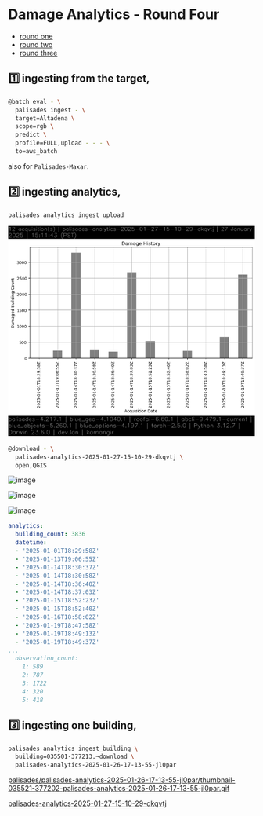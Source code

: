 # Damage Analytics - Round Four

- [round one](./damage-analytics-round-one.md)
- [round two](./damage-analytics-round-two.md)
- [round three](./damage-analytics-round-three.md)

## 1️⃣ ingesting from the target,

```bash
@batch eval - \
  palisades ingest - \
  target=Altadena \
  scope=rgb \
  predict \
  profile=FULL,upload - - - \
  to=aws_batch
```

also for `Palisades-Maxar`.

## 2️⃣  ingesting analytics,

```bash
palisades analytics ingest upload
```

![image](https://github.com/kamangir/assets/blob/main/palisades/palisades-analytics-2025-01-27-15-10-29-dkqvtj/damage-history.png?raw=true)


```bash
@download - \
  palisades-analytics-2025-01-27-15-10-29-dkqvtj \
  open,QGIS
```

![image](https://github.com/kamangir/assets/blob/main/palisades/palisades-analytics-2025-01-27-15-10-29-dkqvtj/QGIS-3.png?raw=true)

![image](https://github.com/kamangir/assets/blob/main/palisades/palisades-analytics-2025-01-27-15-10-29-dkqvtj/QGIS-2.png?raw=true)


![image](https://github.com/kamangir/assets/blob/main/palisades/palisades-analytics-2025-01-27-15-10-29-dkqvtj/QGIS.png?raw=true)

```yaml
analytics:
  building_count: 3836
  datetime:
  - '2025-01-01T18:29:58Z'
  - '2025-01-13T19:06:55Z'
  - '2025-01-14T18:30:37Z'
  - '2025-01-14T18:30:58Z'
  - '2025-01-14T18:36:40Z'
  - '2025-01-14T18:37:03Z'
  - '2025-01-15T18:52:23Z'
  - '2025-01-15T18:52:40Z'
  - '2025-01-16T18:58:02Z'
  - '2025-01-19T18:47:58Z'
  - '2025-01-19T18:49:13Z'
  - '2025-01-19T18:49:37Z'
...
  observation_count:
    1: 589
    2: 787
    3: 1722
    4: 320
    5: 418

```

## 3️⃣ ingesting one building,

```bash
palisades analytics ingest_building \
  building=035501-377213,~download \
  palisades-analytics-2025-01-26-17-13-55-jl0par
```

[palisades/palisades-analytics-2025-01-26-17-13-55-jl0par/thumbnail-035521-377202-palisades-analytics-2025-01-26-17-13-55-jl0par.gif](https://github.com/kamangir/assets/blob/main/palisades/palisades-analytics-2025-01-26-17-13-55-jl0par/thumbnail-035521-377202-palisades-analytics-2025-01-26-17-13-55-jl0par.gif)


[palisades-analytics-2025-01-27-15-10-29-dkqvtj](https://kamangir-public.s3.ca-central-1.amazonaws.com/palisades-analytics-2025-01-27-15-10-29-dkqvtj.tar.gz)

